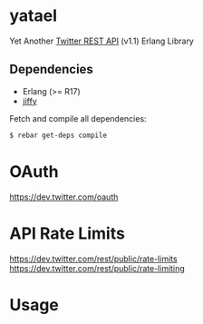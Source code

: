 yatael
======

Yet Another [Twitter REST API][1] (v1.1) Erlang Library

## Dependencies
* Erlang (>= R17)
* [jiffy][2]

Fetch and compile all dependencies:
```bash
$ rebar get-deps compile
```

OAuth
===
https://dev.twitter.com/oauth

API Rate Limits
===
https://dev.twitter.com/rest/public/rate-limits
https://dev.twitter.com/rest/public/rate-limiting

Usage
===

[1]: https://dev.twitter.com/rest/public
[2]: https://github.com/davisp/jiffy
